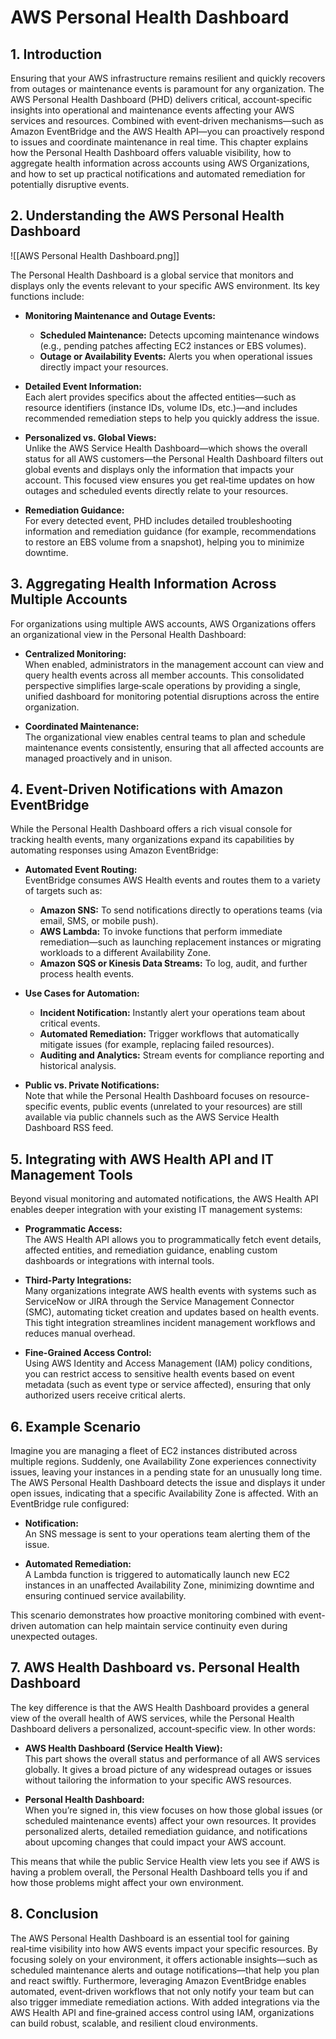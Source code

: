 # AWS Personal Health Dashboard

## 1. Introduction

Ensuring that your AWS infrastructure remains resilient and quickly recovers from outages or maintenance events is paramount for any organization. The AWS Personal Health Dashboard (PHD) delivers critical, account‐specific insights into operational and maintenance events affecting your AWS services and resources. Combined with event‐driven mechanisms—such as Amazon EventBridge and the AWS Health API—you can proactively respond to issues and coordinate maintenance in real time. This chapter explains how the Personal Health Dashboard offers valuable visibility, how to aggregate health information across accounts using AWS Organizations, and how to set up practical notifications and automated remediation for potentially disruptive events.

## 2. Understanding the AWS Personal Health Dashboard

![[AWS Personal Health Dashboard.png]]

The Personal Health Dashboard is a global service that monitors and displays only the events relevant to your specific AWS environment. Its key functions include:

- **Monitoring Maintenance and Outage Events:**
    - **Scheduled Maintenance:** Detects upcoming maintenance windows (e.g., pending patches affecting EC2 instances or EBS volumes).
    - **Outage or Availability Events:** Alerts you when operational issues directly impact your resources.

- **Detailed Event Information:**  
    Each alert provides specifics about the affected entities—such as resource identifiers (instance IDs, volume IDs, etc.)—and includes recommended remediation steps to help you quickly address the issue.
    
- **Personalized vs. Global Views:**  
    Unlike the AWS Service Health Dashboard—which shows the overall status for all AWS customers—the Personal Health Dashboard filters out global events and displays only the information that impacts your account. This focused view ensures you get real‑time updates on how outages and scheduled events directly relate to your resources.
    
- **Remediation Guidance:**  
    For every detected event, PHD includes detailed troubleshooting information and remediation guidance (for example, recommendations to restore an EBS volume from a snapshot), helping you to minimize downtime.

## 3. Aggregating Health Information Across Multiple Accounts

For organizations using multiple AWS accounts, AWS Organizations offers an organizational view in the Personal Health Dashboard:

- **Centralized Monitoring:**  
    When enabled, administrators in the management account can view and query health events across all member accounts. This consolidated perspective simplifies large‑scale operations by providing a single, unified dashboard for monitoring potential disruptions across the entire organization.
    
- **Coordinated Maintenance:**  
    The organizational view enables central teams to plan and schedule maintenance events consistently, ensuring that all affected accounts are managed proactively and in unison.

## 4. Event-Driven Notifications with Amazon EventBridge

While the Personal Health Dashboard offers a rich visual console for tracking health events, many organizations expand its capabilities by automating responses using Amazon EventBridge:

- **Automated Event Routing:**  
    EventBridge consumes AWS Health events and routes them to a variety of targets such as:
    - **Amazon SNS:** To send notifications directly to operations teams (via email, SMS, or mobile push).
    - **AWS Lambda:** To invoke functions that perform immediate remediation—such as launching replacement instances or migrating workloads to a different Availability Zone.
    - **Amazon SQS or Kinesis Data Streams:** To log, audit, and further process health events.

- **Use Cases for Automation:**
    - **Incident Notification:** Instantly alert your operations team about critical events.
    - **Automated Remediation:** Trigger workflows that automatically mitigate issues (for example, replacing failed resources).
    - **Auditing and Analytics:** Stream events for compliance reporting and historical analysis.

- **Public vs. Private Notifications:**  
    Note that while the Personal Health Dashboard focuses on resource-specific events, public events (unrelated to your resources) are still available via public channels such as the AWS Service Health Dashboard RSS feed.

## 5. Integrating with AWS Health API and IT Management Tools

Beyond visual monitoring and automated notifications, the AWS Health API enables deeper integration with your existing IT management systems:

- **Programmatic Access:**  
    The AWS Health API allows you to programmatically fetch event details, affected entities, and remediation guidance, enabling custom dashboards or integrations with internal tools.
    
- **Third-Party Integrations:**  
    Many organizations integrate AWS health events with systems such as ServiceNow or JIRA through the Service Management Connector (SMC), automating ticket creation and updates based on health events. This tight integration streamlines incident management workflows and reduces manual overhead.
    
- **Fine-Grained Access Control:**  
    Using AWS Identity and Access Management (IAM) policy conditions, you can restrict access to sensitive health events based on event metadata (such as event type or service affected), ensuring that only authorized users receive critical alerts.

## 6. Example Scenario

Imagine you are managing a fleet of EC2 instances distributed across multiple regions. Suddenly, one Availability Zone experiences connectivity issues, leaving your instances in a pending state for an unusually long time. The AWS Personal Health Dashboard detects the issue and displays it under open issues, indicating that a specific Availability Zone is affected. With an EventBridge rule configured:

- **Notification:**  
    An SNS message is sent to your operations team alerting them of the issue.
    
- **Automated Remediation:**  
    A Lambda function is triggered to automatically launch new EC2 instances in an unaffected Availability Zone, minimizing downtime and ensuring continued service availability.
    

This scenario demonstrates how proactive monitoring combined with event-driven automation can help maintain service continuity even during unexpected outages.

## 7. AWS Health Dashboard vs. Personal Health Dashboard

The key difference is that the AWS Health Dashboard provides a general view of the overall health of AWS services, while the Personal Health Dashboard delivers a personalized, account‑specific view. In other words:

- **AWS Health Dashboard (Service Health View):**  
    This part shows the overall status and performance of all AWS services globally. It gives a broad picture of any widespread outages or issues without tailoring the information to your specific AWS resources.
    
- **Personal Health Dashboard:**  
    When you’re signed in, this view focuses on how those global issues (or scheduled maintenance events) affect your own resources. It provides personalized alerts, detailed remediation guidance, and notifications about upcoming changes that could impact your AWS account.
    

This means that while the public Service Health view lets you see if AWS is having a problem overall, the Personal Health Dashboard tells you if and how those problems might affect your own environment.

## 8. Conclusion

The AWS Personal Health Dashboard is an essential tool for gaining real‑time visibility into how AWS events impact your specific resources. By focusing solely on your environment, it offers actionable insights—such as scheduled maintenance alerts and outage notifications—that help you plan and react swiftly. Furthermore, leveraging Amazon EventBridge enables automated, event‑driven workflows that not only notify your team but can also trigger immediate remediation actions. With added integrations via the AWS Health API and fine‑grained access control using IAM, organizations can build robust, scalable, and resilient cloud environments.

